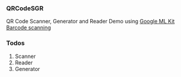### QRCodeSGR

QR Code Scanner, Generator and Reader Demo using [Google ML Kit Barcode scanning]

### Todos

1. Scanner
2. Reader
3. Generator

[//]: # (External Links)

[Google ML Kit Barcode scanning]: https://developers.google.com/ml-kit/vision/barcode-scanning